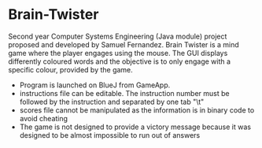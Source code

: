 # Brain-Twister
Second year Computer Systems Engineering (Java module) project proposed and developed by Samuel Fernandez.
Brain Twister is a mind game where the player engages using the mouse. 
The GUI displays differently coloured words and the objective is to only engage with a specific colour, provided by the game.

* Program is launched on BlueJ from GameApp.
* instructions file can be editable. The instruction number must be followed by the instruction and separated by one tab "\t"
* scores file cannot be manipulated as the information is in binary code to avoid cheating
* The game is not designed to provide a victory message because it was designed to be almost impossible to run out of answers
